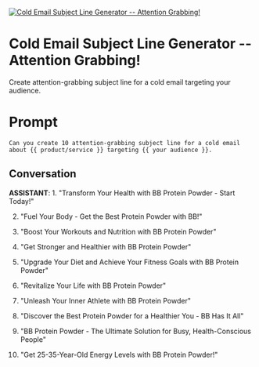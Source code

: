 
[![Cold Email Subject Line Generator -- Attention Grabbing!](https://flow-prompt-covers.s3.us-west-1.amazonaws.com/icon/futuristic/futu_9.png)]()
# Cold Email Subject Line Generator -- Attention Grabbing! 
Create attention-grabbing subject line for a cold email targeting your audience.



# Prompt

```
Can you create 10 attention-grabbing subject line for a cold email about {{ product/service }} targeting {{ your audience }}.

```

## Conversation

**ASSISTANT**: 1. "Transform Your Health with BB Protein Powder - Start Today!"

2. "Fuel Your Body - Get the Best Protein Powder with BB!"

3. "Boost Your Workouts and Nutrition with BB Protein Powder"

4. "Get Stronger and Healthier with BB Protein Powder"

5. "Upgrade Your Diet and Achieve Your Fitness Goals with BB Protein Powder"

6. "Revitalize Your Life with BB Protein Powder"

7. "Unleash Your Inner Athlete with BB Protein Powder"

8. "Discover the Best Protein Powder for a Healthier You - BB Has It All"

9. "BB Protein Powder - The Ultimate Solution for Busy, Health-Conscious People"

10. "Get 25-35-Year-Old Energy Levels with BB Protein Powder!"


